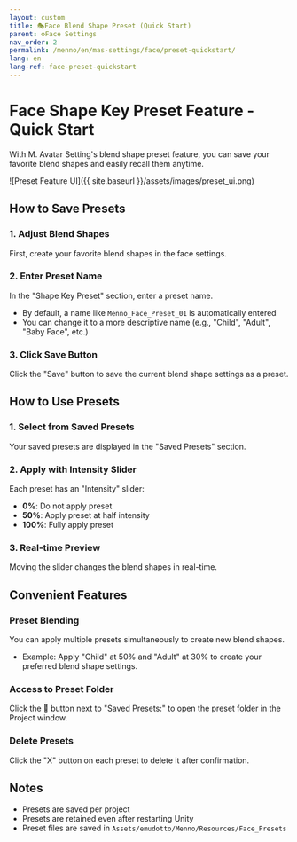 ```yaml
---
layout: custom
title: 🎭Face Blend Shape Preset (Quick Start)
parent: ⚙️Face Settings
nav_order: 2
permalink: /menno/en/mas-settings/face/preset-quickstart/
lang: en
lang-ref: face-preset-quickstart
---
```


# Face Shape Key Preset Feature - Quick Start

With M. Avatar Setting's blend shape preset feature, you can save your favorite blend shapes and easily recall them anytime.

![Preset Feature UI]({{ site.baseurl }}/assets/images/preset_ui.png)

## How to Save Presets

### 1. Adjust Blend Shapes
First, create your favorite blend shapes in the face settings.

### 2. Enter Preset Name
In the "Shape Key Preset" section, enter a preset name.
- By default, a name like `Menno_Face_Preset_01` is automatically entered
- You can change it to a more descriptive name (e.g., "Child", "Adult", "Baby Face", etc.)

### 3. Click Save Button
Click the "Save" button to save the current blend shape settings as a preset.

## How to Use Presets

### 1. Select from Saved Presets
Your saved presets are displayed in the "Saved Presets" section.

### 2. Apply with Intensity Slider
Each preset has an "Intensity" slider:
- **0%**: Do not apply preset
- **50%**: Apply preset at half intensity
- **100%**: Fully apply preset

### 3. Real-time Preview
Moving the slider changes the blend shapes in real-time.

## Convenient Features

### Preset Blending
You can apply multiple presets simultaneously to create new blend shapes.
- Example: Apply "Child" at 50% and "Adult" at 30% to create your preferred blend shape settings.

### Access to Preset Folder
Click the 📁 button next to "Saved Presets:" to open the preset folder in the Project window.

### Delete Presets
Click the "X" button on each preset to delete it after confirmation.

## Notes

- Presets are saved per project
- Presets are retained even after restarting Unity
- Preset files are saved in `Assets/emudotto/Menno/Resources/Face_Presets` 